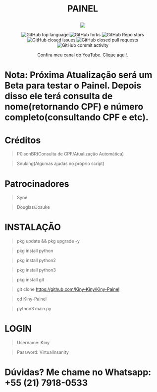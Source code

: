 # <p align="center">PAINEL

<p align="center">
<img src="https://github.com/Kiny-Kiny/Kiny-Painel/blob/main/images%20(41).jpeg">
</p>

<p align="center">
<img alt="GitHub top language" src="https://img.shields.io/github/languages/top/Kiny-Kiny/Kiny-Painel?style=flat" /> 
<img alt="GitHub forks" src="https://img.shields.io/github/forks/Kiny-Kiny/Kiny-Painel?style=flat" />
<img alt="GitHub Repo stars" src="https://img.shields.io/github/stars/Kiny-Kiny/Kiny-Painel" />
<img alt="GitHub closed issues" src="https://img.shields.io/github/issues-closed/Kiny-Kiny/Kiny-Painel" />
<img alt="GitHub closed pull requests" src="https://img.shields.io/github/issues-pr-closed/Kiny-Kiny/Kiny-Painel" />
<img alt="GitHub commit activity" src="https://img.shields.io/github/commit-activity/m/Kiny-Kiny/Kiny-Painel" />
</p>

<p align="center">Confira meu canal do YouTube. <a href="https://youtube.com/channel/UC1aTvkvmTVO7OJ6oixtJo8w"> Clique aqui!</a>.

# Nota: Próxima Atualização será um Beta para testar o Painel. Depois disso ele terá consulta de nome(retornando CPF) e número completo(consultando CPF e etc).

# Créditos 
> P0isonBR(Consulta de CPF/Atualização Automática)

> Snuking(Algumas ajudas no próprio script)

# Patrocinadores

> Syne

> Douglas/Josuke

# INSTALAÇÃO 

> pkg update && pkg upgrade -y

> pkg install python

> pkg install python2

> pkg install python3

> pkg install git

> git clone https://github.com/Kiny-Kiny/Kiny-Painel

> cd Kiny-Painel

> python3 main.py

# LOGIN

> Username: Kiny

> Password: VirtualInsanity

# Dúvidas? Me chame no Whatsapp: +55 (21) 7918-0533
